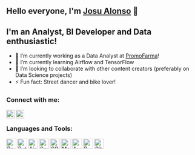 ## Hello everyone, I'm [Josu Alonso](https://www.linkedin.com/in/josu-alonso-castanedo/) 👋

## I'm an Analyst, BI Developer and Data enthusiastic!
- 🔭 I’m currently working as a Data Analyst at [PromoFarma](https://www.promofarma.com)!
- 🌱 I’m currently learning Airflow and TensorFlow
- 👯 I’m looking to collaborate with other content creators (preferably on Data Science projects)
- ⚡ Fun fact: Street dancer and bike lover! 

### Connect with me:

[<img align="left" alt="LinkedIn" width="22px" src="https://cdn.jsdelivr.net/npm/simple-icons@v3/icons/linkedin.svg" />](https://www.linkedin.com/in/josu-alonso-castanedo/)
[<img align="left" alt="Emai" width="22px" src="https://cdn.jsdelivr.net/npm/simple-icons@3.4.0/icons/minutemailer.svg" />](mailto:josu93alonso@gmail.com)
<br />

### Languages and Tools:


<img align="left" alt="Bash" width="26px" src="https://cdn.jsdelivr.net/npm/simple-icons@3.4.0/icons/gnubash.svg" />
<img align="left" alt="Python" width="26px" src="https://cdn.jsdelivr.net/npm/simple-icons@3.4.0/icons/python.svg" />
<img align="left" alt="Airflow" width="26px" src="https://cdn.jsdelivr.net/npm/simple-icons@3.4.0/icons/apacheairflow.svg" />
<img align="left" alt="Spark" width="26px" src="https://cdn.jsdelivr.net/npm/simple-icons@3.4.0/icons/apachespark.svg" />
<img align="left" alt="SQL" width="26px" src="https://cdn.jsdelivr.net/npm/simple-icons@3.4.0/icons/postgresql.svg" />
<img align="left" alt="MongoDB" width="26px" src="https://cdn.jsdelivr.net/npm/simple-icons@3.4.0/icons/mongodb.svg" />
<img align="left" alt="AWS" width="26px" src="https://cdn.jsdelivr.net/npm/simple-icons@3.4.0/icons/amazonaws.svg" />
<img align="left" alt="R" width="26px" src="https://cdn.jsdelivr.net/npm/simple-icons@3.4.0/icons/r.svg" />
<img align="left" alt="Git" width="26px" src="https://cdn.jsdelivr.net/npm/simple-icons@3.4.0/icons/git.svg" />

<br />
<br />
